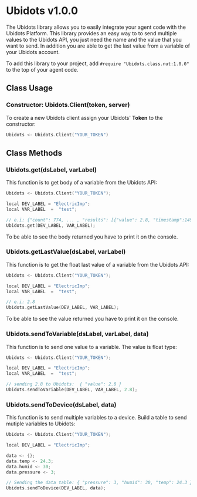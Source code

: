 # Ubidots v1.0.0

The Ubidots library allows you to easily integrate your agent code with the Ubidots Platform. This library provides an easy way to to send multiple values to the Ubidots API, you just need the name and the value that you want to send. In addition you are able to get the last value from a variable of your Ubidots account.

To add this library to your project, add ```#require "Ubidots.class.nut:1.0.0"```  to the top of your agent code.

##  Class Usage 

### Constructor: Ubidots.Client(token, server)

To create a new Ubidots client assign your Ubidots' **Token** to the constructor:

```c
Ubidots <- Ubidots.Client("YOUR_TOKEN")
```
##  Class Methods 


### Ubidots.get(dsLabel, varLabel)

This function is to get body of a variable from the Ubidots API:

```c
Ubidots <- Ubidots.Client("YOUR_TOKEN");

local DEV_LABEL = "ElectricImp";
local VAR_LABEL  =  "test";

// e.i: {"count": 774, ... , "results": [{"value": 2.8, "timestamp":1490736636651, "context": {}}, ... ]}
Ubidots.get(DEV_LABEL, VAR_LABEL);
```

To be able to see the body returned you have to print it on the console.

### Ubidots.getLastValue(dsLabel, varLabel)

This function is to get the float last value of a variable from the Ubidots API:

```c
Ubidots <- Ubidots.Client("YOUR_TOKEN");

local DEV_LABEL = "ElectricImp";
local VAR_LABEL  =  "test";

// e.i: 2.8
Ubidots.getLastValue(DEV_LABEL, VAR_LABEL); 
```

To be able to see the value returned you have to print it on the console.

### Ubidots.sendToVariable(dsLabel, varLabel, data)

This function is to send one value to a variable. The value is float type:

```c
Ubidots <- Ubidots.Client("YOUR_TOKEN");

local DEV_LABEL = "ElectricImp";
local VAR_LABEL  =  "test";

// sending 2.8 to Ubidots:  { "value": 2.8 }
Ubidots.sendToVariable(DEV_LABEL, VAR_LABEL, 2.8);    

```

### Ubidots.sendToDevice(dsLabel, data)

This function is to send multiple variables to a device. Build a table to send mutiple variables to Ubidots:

```c
Ubidots <- Ubidots.Client("YOUR_TOKEN");

local DEV_LABEL = "ElectricImp";

data <- {};
data.temp <- 24.3;
data.humid <- 30;
data.pressure <- 3;

// Sending the data table: { "pressure": 3, "humid": 30, "temp": 24.3 }
Ubidots.sendToDevice(DEV_LABEL, data);
```

